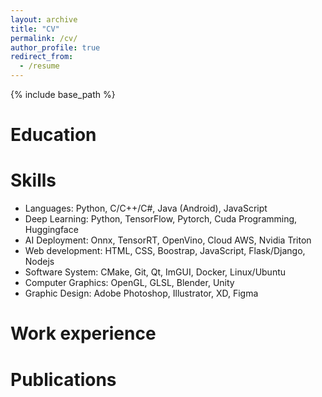```yaml
---
layout: archive
title: "CV"
permalink: /cv/
author_profile: true
redirect_from:
  - /resume
---
```


{% include base_path %}


Education
======


Skills
======
* Languages: Python, C/C++/C\#, Java (Android), JavaScript
* Deep Learning: Python, TensorFlow, Pytorch, Cuda Programming, Huggingface
* AI Deployment: Onnx, TensorRT, OpenVino, Cloud AWS, Nvidia Triton
* Web development: HTML, CSS, Boostrap, JavaScript, Flask/Django, Nodejs
* Software System: CMake, Git, Qt, ImGUI, Docker, Linux/Ubuntu
* Computer Graphics: OpenGL, GLSL, Blender, Unity
* Graphic Design: Adobe Photoshop, Illustrator, XD, Figma

Work experience
======

Publications
======